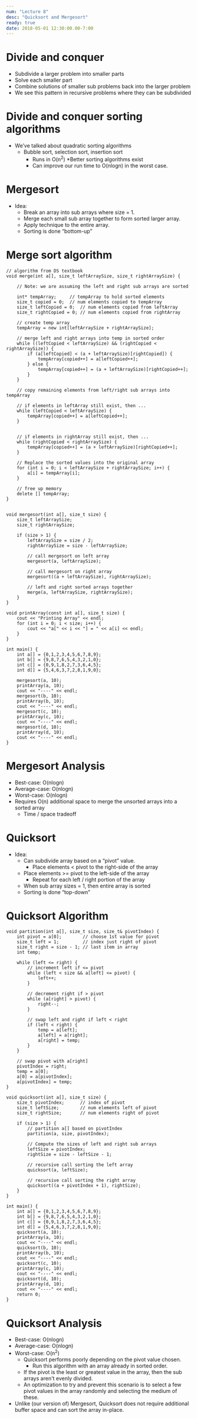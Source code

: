 ```yaml
---
num: "Lecture 8"
desc: "Quicksort and Mergesort"
ready: true
date: 2018-05-01 12:30:00.00-7:00
---
```


# Divide and conquer
* Subdivide a larger problem into smaller parts
* Solve each smaller part
* Combine solutions of smaller sub problems back into the larger problem
* We see this pattern in recursive problems where they can be subdivided

# Divide and conquer sorting algorithms
* We’ve talked about quadratic sorting algorithms
	* Bubble sort, selection sort, insertion sort
		* Runs in O(n<sup>2</sup>)
	*Better sorting algorithms exist
		* Can improve our run time to O(nlogn) in the worst case.

# Mergesort
* Idea:
	* Break an array into sub arrays where size = 1.
	* Merge each small sub array together to form sorted larger array.
	* Apply technique to the entire array.
	* Sorting is done “bottom-up”

# Merge sort algorithm
```
// algorithm from DS textbook
void merge(int a[], size_t leftArraySize, size_t rightArraySize) {

	// Note: we are assuming the left and right sub arrays are sorted

	int* tempArray;		// tempArray to hold sorted elements
	size_t copied = 0; 	// num elements copied to tempArray
	size_t leftCopied = 0;	// num elements copied from leftArray
	size_t rightCopied = 0;	// num elements copied from rightArray

	// create temp array
	tempArray = new int[leftArraySize + rightArraySize];

	// merge left and right arrays into temp in sorted order
	while ((leftCopied < leftArraySize) && (rightCopied < rightArraySize)) {
		if (a[leftCopied] < (a + leftArraySize)[rightCopied]) {
			tempArray[copied++] = a[leftCopied++];
		} else {
			tempArray[copied++] = (a + leftArraySize)[rightCopied++];
		}
	}

	// copy remaining elements from left/right sub arrays into tempArray

	// if elements in leftArray still exist, then ...
	while (leftCopied < leftArraySize) {
		tempArray[copied++] = a[leftCopied++];
	}


	// if elements in rightArray still exist, then ...
	while (rightCopied < rightArraySize) {
		tempArray[copied++] = (a + leftArraySize)[rightCopied++];
	}

	// Replace the sorted values into the original array
	for (int i = 0; i < leftArraySize + rightArraySize; i++) {
		a[i] = tempArray[i];
	}

	// free up memory
	delete [] tempArray;
}


void mergesort(int a[], size_t size) {
	size_t leftArraySize;
	size_t rightArraySize;

	if (size > 1) {
		leftArraySize = size / 2;
		rightArraySize = size - leftArraySize;

		// call mergesort on left array
		mergesort(a, leftArraySize); 
		
		// call mergesort on right array
		mergesort((a + leftArraySize), rightArraySize);

		// left and right sorted arrays together
		merge(a, leftArraySize, rightArraySize);
	}
}

void printArray(const int a[], size_t size) {
	cout << "Printing Array" << endl;
	for (int i = 0; i < size; i++) {
		cout << "a[" << i << "] = " << a[i] << endl;
	}
}

int main() {
	int a[] = {0,1,2,3,4,5,6,7,8,9};
	int b[] = {9,8,7,6,5,4,3,2,1,0};
	int c[] = {0,9,1,8,2,7,3,6,4,5};
	int d[] = {5,4,6,3,7,2,8,1,9,0};

	mergesort(a, 10);
	printArray(a, 10);
	cout << "----" << endl;
	mergesort(b, 10);
	printArray(b, 10);
	cout << "----" << endl;
	mergesort(c, 10);
	printArray(c, 10);
	cout << "----" << endl;
	mergesort(d, 10);
	printArray(d, 10);
	cout << "----" << endl;
}
```

# Mergesort Analysis

* Best-case: O(nlogn)
* Average-case: O(nlogn)
* Worst-case: O(nlogn)
* Requires O(n) additional space to merge the unsorted arrays into a sorted array
	* Time / space tradeoff

# Quicksort
* Idea:
	* Can subdivide array based on a “pivot” value.
		* Place elements < pivot to the right-side of the array
	* Place elements >= pivot to the left-side of the array
		* Repeat for each left / right portion of the array
	* When sub array sizes = 1, then entire array is sorted
	* Sorting is done “top-down”

# Quicksort Algorithm
```
void partition(int a[], size_t size, size_t& pivotIndex) {
	int pivot = a[0];		 // choose 1st value for pivot
	size_t left = 1;		 // index just right of pivot
	size_t right = size - 1; // last item in array
	int temp;

	while (left <= right) {
		// increment left if <= pivot
		while (left < size && a[left] <= pivot) {
			left++;
		}

		// decrement right if > pivot
		while (a[right] > pivot) {
			right--;
		}

		// swap left and right if left < right
		if (left < right) {
			temp = a[left];
			a[left] = a[right];
			a[right] = temp;
		}
	}

	// swap pivot with a[right]
	pivotIndex = right;
	temp = a[0];
	a[0] = a[pivotIndex];
	a[pivotIndex] = temp;
}

void quicksort(int a[], size_t size) {
	size_t pivotIndex;		// index of pivot
	size_t leftSize;		// num elements left of pivot
	size_t rightSize;		// num elements right of pivot

	if (size > 1) {
		// partition a[] based on pivotIndex
		partition(a, size, pivotIndex);

		// Compute the sizes of left and right sub arrays
		leftSize = pivotIndex;
		rightSize = size - leftSize - 1;

		// recursive call sorting the left array
		quicksort(a, leftSize);

		// recursive call sorting the right array
		quicksort((a + pivotIndex + 1), rightSize);
	}
}

int main() {
	int a[] = {0,1,2,3,4,5,6,7,8,9};
	int b[] = {9,8,7,6,5,4,3,2,1,0};
	int c[] = {0,9,1,8,2,7,3,6,4,5};
	int d[] = {5,4,6,3,7,2,8,1,9,0};
	quicksort(a, 10);
	printArray(a, 10);
	cout << "----" << endl;
	quicksort(b, 10);
	printArray(b, 10);
	cout << "----" << endl;
	quicksort(c, 10);
	printArray(c, 10);
	cout << "----" << endl;
	quicksort(d, 10);
	printArray(d, 10);
	cout << "----" << endl;
	return 0;
}
```

# Quicksort Analysis

* Best-case: O(nlogn)
* Average-case: O(nlogn)
* Worst-case: O(n<sup>2</sup>)
	* Quicksort performs poorly depending on the pivot value chosen.
		* Run this algorithm with an array already in sorted order.
	* If the pivot is the least or greatest value in the array, then the sub arrays aren't evenly divided.
	* An optimization to try and prevent this scenario is to select a few pivot values in the array randomly and selecting the medium of these.
* Unlike (our version of) Mergesort, Quicksort does not require additional buffer space and can sort the array in-place.

